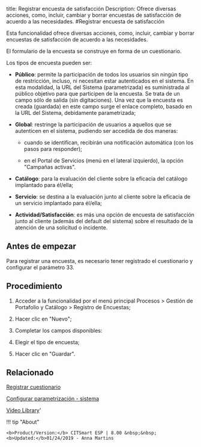 title: Registrar encuesta de satisfacción
Description: Ofrece diversas acciones, como, incluir, cambiar y borrar encuestas de satisfacción de acuerdo a las necesidades.
#Registrar encuesta de satisfacción

Esta funcionalidad ofrece diversas acciones, como, incluir, cambiar y borrar
encuestas de satisfacción de acuerdo a las necesidades.

El formulario de la encuesta se construye en forma de un cuestionario.

Los tipos de encuesta pueden ser:

-   **Público**: permite la participación de todos los usuarios sin ningún tipo
    de restricción, incluso, ni necesitan estar autenticados en el sistema. En
    esta modalidad, la URL del Sistema (parametrizada) es suministrada al
    público objetivo para que participen de la encuesta. Se trata de un campo
    sólo de salida (sin digitaciones). Una vez que la encuesta es creada
    (guardada) en este campo surge el enlace completo, basado en la URL del
    Sistema, debidamente parametrizada;

-   **Global**: restringe la participación de usuarios a aquellos que se
    autenticen en el sistema, pudiendo ser accedida de dos maneras:

    -   cuando se identifican, recibirán una notificación automática (con los
        pasos para responder);

    -   en el Portal de Servicios (menú en el lateral izquierdo), la opción
        "Campañas activas".

-   **Catálogo**: para la evaluación del cliente sobre la eficacia del catálogo
    implantado para él/ella;

-   **Servicio**: se destina a la evaluación junto al cliente sobre la eficacia
    de un servicio implantado para él/ella;

-   **Actividad/Satisfacción**: es más una opción de encuesta de satisfacción
    junto al cliente (además del default del sistema) sobre el resultado de la
    atención de una solicitud o incidente.

Antes de empezar
--------------------

Para registrar una encuesta, es necesario tener registrado el cuestionario y
configurar el parámetro 33.

Procedimiento
-----------------

1.  Acceder a la funcionalidad por el menú principal Procesos \> Gestión de
    Portafolio y Catálogo \> Registro de Encuestas;

2.  Hacer clic en "Nuevo";

3.  Completar los campos disponibles:

4.  Elegir el tipo de encuesta;

5.  Hacer clic en "Guardar".


Relacionado
-------

[Registrar cuestionario](/es-es/citsmart-esp-8/platform-administration/questionnaires/questionaires-management/register-questionnaire.html)

[Configurar parametrización - sistema](/es-es/citsmart-esp-8/platform-administration/parameters-list/configure-parametrization-system.html)


<i class='fa fa-youtube-play  fa-2x' style='color:#97ce17;vertical-align: middle;'> </i> [Video Library](https://www.youtube.com/playlist?list=PLB5qK2uzf2ROUXdrTeH-_n6tXmG4oPtoz)'

!!! tip "About"

    <b>Product/Version:</b> CITSmart ESP | 8.00 &nbsp;&nbsp;
    <b>Updated:</b>01/24/2019 - Anna Martins

